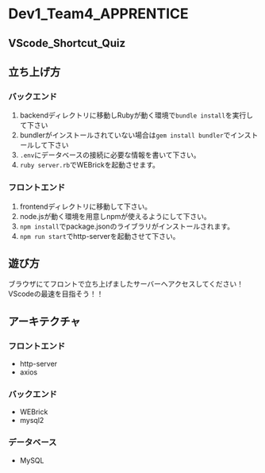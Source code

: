 # Dev1_Team4_APPRENTICE
## VScode_Shortcut_Quiz

## 立ち上げ方
### バックエンド
1. backendディレクトリに移動しRubyが動く環境で`bundle install`を実行して下さい
2. bundlerがインストールされていない場合は`gem install bundler`でインストールして下さい
3. `.env`にデータベースの接続に必要な情報を書いて下さい。
4. `ruby server.rb`でWEBrickを起動させます。
### フロントエンド
1. frontendディレクトリに移動して下さい。
2. node.jsが動く環境を用意しnpmが使えるようにして下さい。
3. `npm install`でpackage.jsonのライブラリがインストールされます。
4. `npm run start`でhttp-serverを起動させて下さい。

## 遊び方
ブラウザにてフロントで立ち上げましたサーバーへアクセスしてください！
VScodeの最速を目指そう！！

## アーキテクチャ
### フロントエンド
-  http-server
-  axios
### バックエンド
- WEBrick
- mysql2

### データベース
- MySQL
